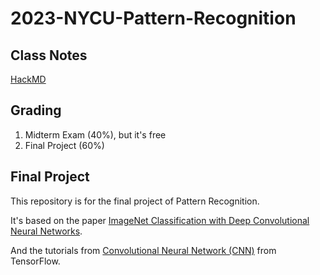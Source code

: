 # 2023-NYCU-Pattern-Recognition

## Class Notes

[HackMD](https://hackmd.io/ondjHlS2StynD2TdzWamsw)

## Grading

1. Midterm Exam (40%), but it's free
2. Final Project (60%)

## Final Project

This repository is for the final project of Pattern Recognition.

It's based on the paper [ImageNet Classification with Deep Convolutional Neural Networks](https://proceedings.neurips.cc/paper/2012/file/c399862d3b9d6b76c8436e924a68c45b-Paper.pdf).

And the tutorials from [Convolutional Neural Network (CNN)](https://www.tensorflow.org/tutorials/images/cnn) from TensorFlow.
